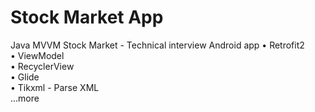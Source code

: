 # Stock Market App
Java MVVM Stock Market - Technical interview Android app
• Retrofit2  
• ViewModel  
• RecyclerView  
• Glide  
• Tikxml - Parse XML    
...more
